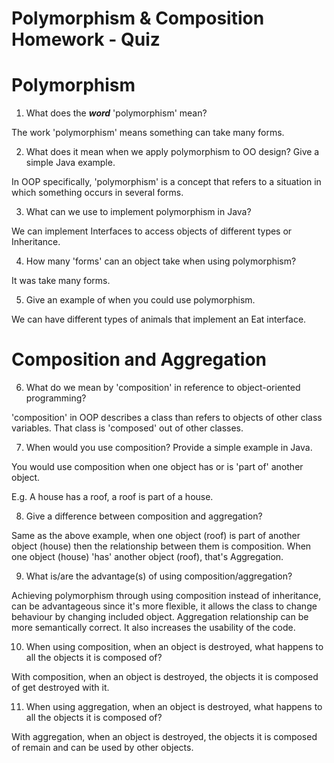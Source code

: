 # Polymorphism & Composition Homework - Quiz

# Polymorphism

1. What does the ___word___ 'polymorphism' mean?

The work 'polymorphism' means something can take many forms.

2. What does it mean when we apply polymorphism to OO design? Give a simple Java example.

In OOP specifically, 'polymorphism' is a concept that refers to a situation in which something occurs in several forms.

3. What can we use to implement polymorphism in Java?

We can implement Interfaces to access objects of different types or Inheritance.

4. How many 'forms' can an object take when using polymorphism?

It was take many forms.

5. Give an example of when you could use polymorphism.

We can have different types of animals that implement an Eat interface.


# Composition and Aggregation

6. What do we mean by 'composition' in reference to object-oriented programming?

'composition' in OOP describes a class than refers to objects of other class variables. That class is 'composed' out of other classes.

7. When would you use composition? Provide a simple example in Java.

You would use composition when one object has or is 'part of' another object.

E.g. A house has a roof, a roof is part of a house.

8. Give a difference between composition and aggregation?

Same as the above example, when one object (roof) is part of another object (house) then the relationship between them is composition.
When one object (house) 'has' another object (roof), that's Aggregation.

9. What is/are the advantage(s) of using composition/aggregation?

Achieving polymorphism through using composition instead of inheritance, can be advantageous since it's more flexible, it allows the class to change behaviour by changing included object. 
Aggregation relationship can be more semantically correct. It also increases the usability of the code.

10. When using composition, when an object is destroyed, what happens to all the objects it is composed of?

With composition, when an object is destroyed, the objects it is composed of get destroyed with it. 

11. When using aggregation, when an object is destroyed, what happens to all the objects it is composed of?

With aggregation, when an object is destroyed, the objects it is composed of remain and can be used by other objects.
